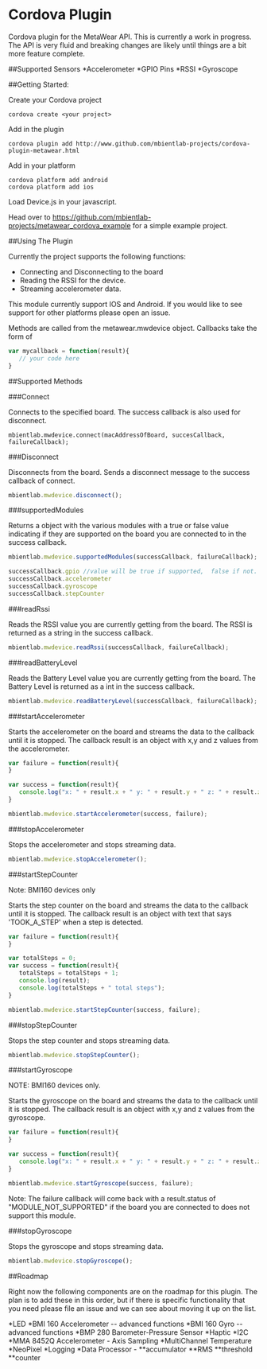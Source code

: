 Cordova Plugin
==============

Cordova plugin for the MetaWear API.  This is currently a work in progress.  The API is very fluid and breaking changes are likely until things are a bit more feature complete.

##Supported Sensors
*Accelerometer
*GPIO Pins
*RSSI
*Gyroscope

##Getting Started:

Create your Cordova project
```
cordova create <your project>
```
Add in the plugin
```
cordova plugin add http://www.github.com/mbientlab-projects/cordova-plugin-metawear.html
```
Add in your platform
```
cordova platform add android
cordova platform add ios
```
Load Device.js in your javascript.

Head over to https://github.com/mbientlab-projects/metawear_cordova_example for a simple example project.

##Using The Plugin

Currently the project supports the following functions:

* Connecting and Disconnecting to the board
* Reading the RSSI for the device.
* Streaming accelerometer data.

This module currently support IOS and Android.  If you would like to see support for other platforms please open an issue.

Methods are called from the metawear.mwdevice object.  Callbacks take the form of

```Javascript
var mycallback = function(result){
   // your code here
}
```

##Supported Methods

###Connect

Connects to the specified board.  The success callback is also used for disconnect.

```Javacript
mbientlab.mwdevice.connect(macAddressOfBoard, succesCallback, failureCallback);
```

###Disconnect

Disconnects from the board.  Sends a disconnect message to the success callback of connect.

```Javascript
mbientlab.mwdevice.disconnect();
```

###supportedModules

Returns a object with the various modules with a true or false value indicating if they are supported on the board you are connected to in the success callback.

```Javascript
mbientlab.mwdevice.supportedModules(successCallback, failureCallback);

successCallback.gpio //value will be true if supported,  false if not.
successCallback.accelerometer
successCallback.gyroscope
successCallback.stepCounter
```

###readRssi

Reads the RSSI value you are currently getting from the board.  The RSSI is returned as a string in the success callback.

```Javascript
mbientlab.mwdevice.readRssi(successCallback, failureCallback);
```

###readBatteryLevel

Reads the Battery Level value you are currently getting from the board.  The Battery Level is returned as a int in the success callback.

```Javascript
mbientlab.mwdevice.readBatteryLevel(successCallback, failureCallback);
```

###startAccelerometer

Starts the accelerometer on the board and streams the data to the callback until it is stopped.  The callback result is an object with x,y and z values from the accelerometer.

```Javascript
var failure = function(result){
}

var success = function(result){
   console.log("x: " + result.x + " y: " + result.y + " z: " + result.z);
}

mbientlab.mwdevice.startAccelerometer(success, failure);
```

###stopAccelerometer

Stops the accelerometer and stops streaming data.

```Javascript
mbientlab.mwdevice.stopAccelerometer();
```

###startStepCounter

Note: BMI160 devices only

Starts the step counter on the board and streams the data to the callback until it is stopped.  The callback result is an object with text that says 'TOOK_A_STEP' when a step is detected.

```Javascript
var failure = function(result){
}

var totalSteps = 0;
var success = function(result){
   totalSteps = totalSteps + 1;
   console.log(result);
   console.log(totalSteps + " total steps");
}

mbientlab.mwdevice.startStepCounter(success, failure);
```

###stopStepCounter

Stops the step counter and stops streaming data.

```Javascript
mbientlab.mwdevice.stopStepCounter();
```

###startGyroscope

NOTE:  BMI160 devices only.

Starts the gyroscope on the board and streams the data to the callback until it is stopped.  The callback result is an object with x,y and z values from the gyroscope.

```Javascript
var failure = function(result){
}

var success = function(result){
   console.log("x: " + result.x + " y: " + result.y + " z: " + result.z);
}

mbientlab.mwdevice.startGyroscope(success, failure);
```

Note:  The failure callback will come back with a result.status of "MODULE_NOT_SUPPORTED" if the board you are connected to does not support this module.

###stopGyroscope

Stops the gyroscope and stops streaming data.

```Javascript
mbientlab.mwdevice.stopGyroscope();
```


##Roadmap

Right now the following components are on the roadmap for this plugin.  The plan is to add  these in this order,  but if there is specific functionality that you need please file an issue and we can see about moving it up on the list.

*LED
*BMI 160 Accelerometer -- advanced functions
*BMI 160 Gyro -- advanced functions
*BMP 280 Barometer-Pressure Sensor
*Haptic
*I2C
*MMA 8452Q Accelerometer -  Axis Sampling
*MultiChannel Temperature
*NeoPixel
*Logging
*Data Processor -
**accumulator
**RMS
**threshold
**counter

